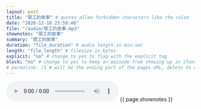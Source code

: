 ```yaml
---
layout: post
title: "眾工的故事" # quotes allow forbidden characters like the colon
date: "2020-12-18 23:59:46"
file: "/audio/眾工的故事.mp3"
shownotes: "眾工的故事"
summary: "眾工的故事"
duration: "file_duration" # audio length in min:sec
length: "file_length" # filesize in bytes
explicit: "no" # change to yes to flag with the explicit tag
block: "no" # change to yes to keep an episode from showing up in iTunes
# permalink: /1 # will be the ending part of the pages URL, delete to default to the title
---
```


<audio controls>
<source src="{{site.url}}{{site.baseurl}}{{ page.file }}" type="audio/x-mp3">
Your browser does not support the audio element.
</audio>
{{ page.shownotes }}
